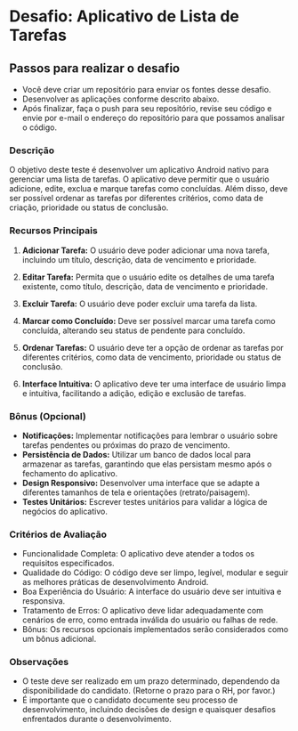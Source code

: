 # Desafio: Aplicativo de Lista de Tarefas

## Passos para realizar o desafio
- Você deve criar um repositório para enviar os fontes desse desafio. 
- Desenvolver as aplicações conforme descrito abaixo.
- Após finalizar, faça o push para seu repositório, revise seu código e envie por e-mail o endereço do repositório para que possamos analisar o código.

### Descrição

O objetivo deste teste é desenvolver um aplicativo Android nativo para gerenciar uma lista de tarefas. O aplicativo deve permitir que o usuário adicione, edite, exclua e marque tarefas como concluídas. Além disso, deve ser possível ordenar as tarefas por diferentes critérios, como data de criação, prioridade ou status de conclusão.

### Recursos Principais

1. **Adicionar Tarefa:** O usuário deve poder adicionar uma nova tarefa, incluindo um título, descrição, data de vencimento e prioridade.

2. **Editar Tarefa:** Permita que o usuário edite os detalhes de uma tarefa existente, como título, descrição, data de vencimento e prioridade.

3. **Excluir Tarefa:** O usuário deve poder excluir uma tarefa da lista.

4. **Marcar como Concluído:** Deve ser possível marcar uma tarefa como concluída, alterando seu status de pendente para concluído.

5. **Ordenar Tarefas:** O usuário deve ter a opção de ordenar as tarefas por diferentes critérios, como data de vencimento, prioridade ou status de conclusão.

6. **Interface Intuitiva:** O aplicativo deve ter uma interface de usuário limpa e intuitiva, facilitando a adição, edição e exclusão de tarefas.

### Bônus (Opcional)

- **Notificações:** Implementar notificações para lembrar o usuário sobre tarefas pendentes ou próximas do prazo de vencimento.
- **Persistência de Dados:** Utilizar um banco de dados local para armazenar as tarefas, garantindo que elas persistam mesmo após o fechamento do aplicativo.
- **Design Responsivo:** Desenvolver uma interface que se adapte a diferentes tamanhos de tela e orientações (retrato/paisagem).
- **Testes Unitários:** Escrever testes unitários para validar a lógica de negócios do aplicativo.

### Critérios de Avaliação

- Funcionalidade Completa: O aplicativo deve atender a todos os requisitos especificados.
- Qualidade do Código: O código deve ser limpo, legível, modular e seguir as melhores práticas de desenvolvimento Android.
- Boa Experiência do Usuário: A interface do usuário deve ser intuitiva e responsiva.
- Tratamento de Erros: O aplicativo deve lidar adequadamente com cenários de erro, como entrada inválida do usuário ou falhas de rede.
- Bônus: Os recursos opcionais implementados serão considerados como um bônus adicional.

### Observações

- O teste deve ser realizado em um prazo determinado, dependendo da disponibilidade do candidato. (Retorne o prazo para o RH, por favor.)
- É importante que o candidato documente seu processo de desenvolvimento, incluindo decisões de design e quaisquer desafios enfrentados durante o desenvolvimento.
